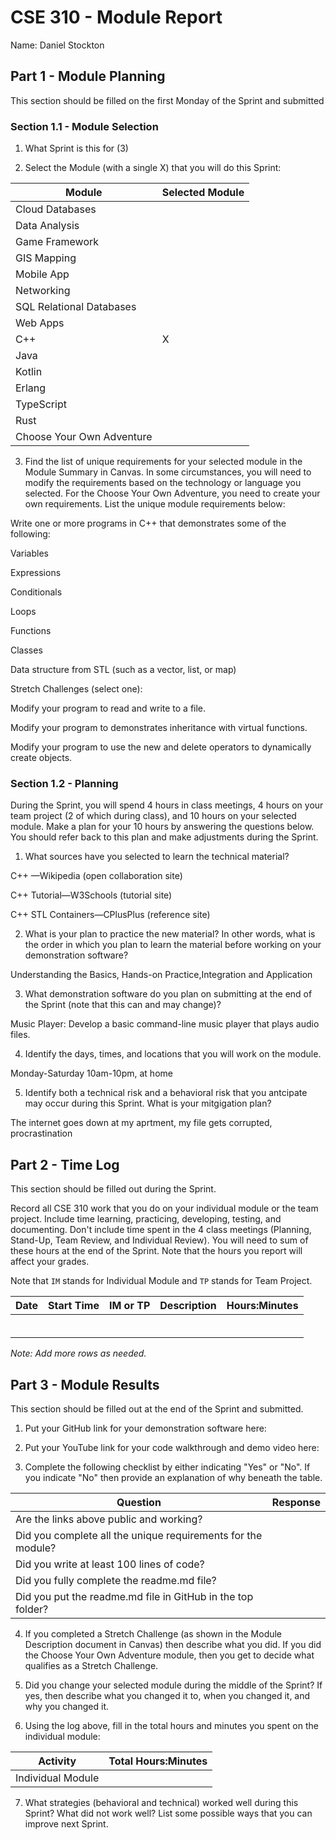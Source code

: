 # CSE 310 - Module Report

Name: Daniel Stockton

## Part 1 - Module Planning

This section should be filled on the first Monday of the Sprint and submitted

### Section 1.1 - Module Selection

1. What Sprint is this for (3)

2. Select the Module (with a single X) that you will do this Sprint:

|Module                   |Selected Module|
|-------------------------|---------------|
|Cloud Databases          |               |
|Data Analysis            |               |
|Game Framework           |               |
|GIS Mapping              |               |
|Mobile App               |               |
|Networking               |               |
|SQL Relational Databases |               |
|Web Apps                 |               |
|C++                      |       X       |
|Java                     |               |
|Kotlin                   |               |
|Erlang                   |               |
|TypeScript               |               |
|Rust                     |               |
|Choose Your Own Adventure|               |

3. Find the list of unique requirements for your selected module in the Module Summary in Canvas.  In some circumstances, you will need to modify the requirements based on the technology or language you selected.  For the Choose Your Own Adventure, you need to create your own requirements.  List the unique module requirements below:

Write one or more programs in C++ that demonstrates some of the following:

Variables

Expressions

Conditionals

Loops

Functions

Classes

Data structure from STL (such as a vector, list, or map)

Stretch Challenges (select one):

Modify your program to read and write to a file.

Modify your program to demonstrates inheritance with virtual functions.

Modify your program to use the new and delete operators to dynamically create objects.

### Section 1.2 - Planning

During the Sprint, you will spend 4 hours in class meetings, 4 hours on your team project (2 of which during class), and 10 hours on your selected module.  Make a plan for your 10 hours by answering the questions below.  You should refer back to this plan and make adjustments during the Sprint.

1. What sources have you selected to learn the technical material?

C++ —Wikipedia (open collaboration site)

C++ Tutorial—W3Schools (tutorial site)

C++ STL Containers—CPlusPlus (reference site)

2. What is your plan to practice the new material?  In other words, what is the order in which you plan to learn the material before working on your demonstration software?

Understanding the Basics, Hands-on Practice,Integration and Application

3. What demonstration software do you plan on submitting at the end of the Sprint (note that this can and may change)?

Music Player: Develop a basic command-line music player that plays audio files.

4. Identify the days, times, and locations that you will work on the module.

Monday-Saturday 10am-10pm, at home

5. Identify both a technical risk and a behavioral risk that you antcipate may occur during this Sprint.  What is your mitgigation plan?

The internet goes down at my aprtment, my file gets corrupted, procrastination

## Part 2 - Time Log

This section should be filled out during the Sprint. 

Record all CSE 310 work that you do on your individual module or the team project.  Include time learning, practicing, developing, testing, and documenting.  Don't include time spent in the 4 class meetings (Planning, Stand-Up, Team Review, and Individual Review).  You will need to sum of these hours at the end of the Sprint. Note that the hours you report will affect your grades.

Note that `IM` stands for Individual Module and `TP` stands for Team Project.  

|Date      |Start Time|IM or TP|Description                                 |Hours:Minutes|
|----------|----------|--------|--------------------------------------------|-------------|
|          |          |        |                                            |             |
|          |          |        |                                            |             |
|          |          |        |                                            |             |
|          |          |        |                                            |             |
|          |          |        |                                            |             |
|          |          |        |                                            |             |

_Note: Add more rows as needed._


## Part 3 - Module Results

This section should be filled out at the end of the Sprint and submitted.

1. Put your GitHub link for your demonstration software here: 

2. Put your YouTube link for your code walkthrough and demo video here:

3. Complete the following checklist by either indicating "Yes" or "No". If you indicate "No" then provide an explanation of why beneath the table.

|Question                                                    |Response|
|------------------------------------------------------------|--------|
|Are the links above public and working?                     |        |
|Did you complete all the unique requirements for the module?|        |
|Did you write at least 100 lines of code?                   |        |
|Did you fully complete the readme.md file?                  |        |
|Did you put the readme.md file in GitHub in the top folder? |        |

4. If you completed a Stretch Challenge (as shown in the Module Description document in Canvas) then describe what you did.  If you did the Choose Your Own Adventure module, then you get to decide what qualifies as a Stretch Challenge.

5. Did you change your selected module during the middle of the Sprint?  If yes, then describe what you changed it to, when you changed it, and why you changed it.

6. Using the log above, fill in the total hours and minutes you spent on the individual module:

|Activity         |Total Hours:Minutes|
|-----------------|-------------------|
|Individual Module|                   |

7. What strategies (behavioral and technical) worked well during this Sprint?  What did not work well?  List some possible ways that you can improve next Sprint.

